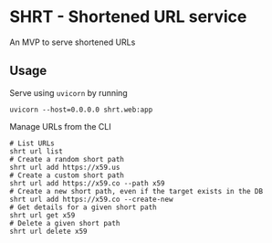 # SHRT - Shortened URL service

An MVP to serve shortened URLs

## Usage

Serve using `uvicorn` by running

```shell
uvicorn --host=0.0.0.0 shrt.web:app
```

Manage URLs from the CLI

```shell
# List URLs
shrt url list
# Create a random short path
shrt url add https://x59.us
# Create a custom short path
shrt url add https://x59.co --path x59
# Create a new short path, even if the target exists in the DB
shrt url add https://x59.co --create-new
# Get details for a given short path
shrt url get x59
# Delete a given short path
shrt url delete x59
```
